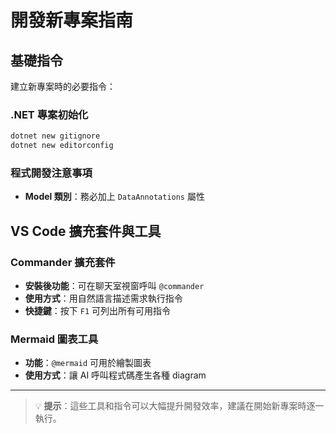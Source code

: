 # 開發新專案指南

## 基礎指令

建立新專案時的必要指令：

### .NET 專案初始化

```bash
dotnet new gitignore
dotnet new editorconfig
```

### 程式開發注意事項

- **Model 類別**：務必加上 `DataAnnotations` 屬性

## VS Code 擴充套件與工具

### Commander 擴充套件

- **安裝後功能**：可在聊天室視窗呼叫 `@commander`
- **使用方式**：用自然語言描述需求執行指令
- **快捷鍵**：按下 `F1` 可列出所有可用指令

### Mermaid 圖表工具

- **功能**：`@mermaid` 可用於繪製圖表
- **使用方式**：讓 AI 呼叫程式碼產生各種 diagram

---

> 💡 **提示**：這些工具和指令可以大幅提升開發效率，建議在開始新專案時逐一執行。